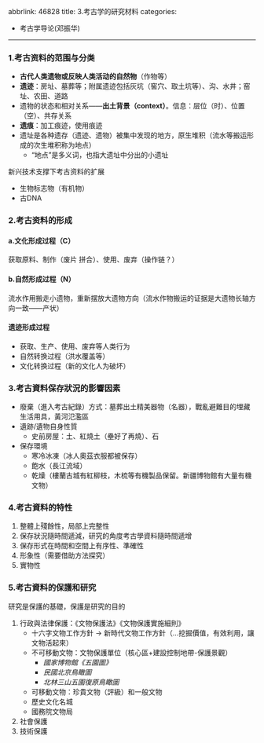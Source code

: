abbrlink: 46828
title: 3.考古学的研究材料
categories:
  - 考古学导论(邓振华)
---
### 1.考古资料的范围与分类

* **古代人类遗物或反映人类活动的自然物**（作物等）
* **遗迹**：房址、墓葬等；附属遗迹包括灰坑（窖穴、取土坑等）、沟、水井；窑址、农田、道路
* 遗物的状态和相对关系——**出土背景（context）**。信息：层位（时）、位置（空）、共存关系
* **遗痕**：加工痕迹，使用痕迹
* 遗址是各种遗存（遗迹、遗物）被集中发现的地方，原生堆积（流水等搬运形成的次生堆积称为地点）
  * “地点”是多义词，也指大遗址中分出的小遗址

新兴技术支撑下考古资料的扩展

* 生物标志物（有机物）
* 古DNA

### 2.考古资料的形成

#### a.文化形成过程（C）

获取原料、制作（废片 拼合）、使用、废弃（操作链？）

#### b.自然形成过程（N）

流水作用搬走小遗物，重新摆放大遗物方向（流水作物搬运的证据是大遗物长轴方向一致——产状）

#### 遗迹形成过程

* 获取、生产、使用、废弃等人类行为
* 自然转换过程（洪水覆盖等）
* 文化转换过程（新的文化人为破坏）

### 3.考古資料保存狀況的影響因素

* 廢棄（進入考古紀錄）方式：墓葬出土精美器物（名器），戰亂避難目的埋藏生活用具，黃河氾濫區
* 遺跡/遺物自身性質
    * 史前房屋：土、紅燒土（壘好了再燒）、石
* 保存環境
    * 寒冷冰凍（冰人奧茲衣服都被保存）
    * 飽水（長江流域）
    * 乾燥（樓蘭古城有紅柳枝，木梳等有機製品保留。新疆博物館有大量有機文物）

### 4.考古資料的特性

1. 整體上殘餘性，局部上完整性
2. 保存狀況隨時間遞減，研究的角度考古學資料隨時間遞增
3. 保存形式在時間和空間上有序性、準確性
4. 形象性（需要借助方法探究）
5. 實物性

### 5.考古資料的保護和研究

研究是保護的基礎，保護是研究的目的

1. 行政與法律保護：《文物保護法》《文物保護實施細則》
    * 十六字文物工作方針 -> 新時代文物工作方針（…挖掘價值，有效利用，讓文物活起來）
    * 不可移動文物：文物保護單位（核心區+建設控制地帶-保護景觀）
        * *國家博物館《五園圖》*
        * *民國北京鳥瞰圖*
        * *北林三山五園復原鳥瞰圖*
    * 可移動文物：珍貴文物（評級）和一般文物
    * 歷史文化名城
    * 國務院文物局
2. 社會保護
3. 技術保護